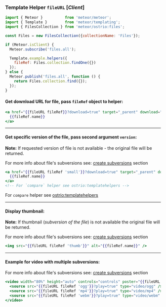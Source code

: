 ### Template Helper `fileURL` [*Client*]

```js
import { Meteor }          from 'meteor/meteor';
import { Template }        from 'meteor/templating';
import { FilesCollection } from 'meteor/ostrio:files';

const Files = new FilesCollection({collectionName: 'Files'});

if (Meteor.isClient) {
  Meteor.subscribe('files.all');

  Template.example.helpers({
    fileRef: Files.collection.findOne({})
  });
} else {
  Meteor.publish('files.all', function () {
    return Files.collection.find({});
  });
}
```

#### Get download URL for file, pass `fileRef` object to helper:

```handlebars
<a href="{{fileURL fileRef}}?download=true" target="_parent" download="{{fileRef.name}}">
  {{fileRef.name}}
</a>
```

-----

#### Get specific version of the file, pass second argument `version`:

__Note:__ If requested version of file is not available - the original file will be returned.

For more info about file's subversions see: [create subversions](https://github.com/VeliovGroup/Meteor-Files/wiki/Create-and-Manage-Subversions) section

```handlebars
<a href="{{fileURL fileRef 'small'}}?download=true" target="_parent" download="{{compare fileRef.versions.small.name '||' fileRef.name}}">
  {{fileRef.name}}
</a>
<!-- For `compare` helper see ostrio:templatehelpers -->
```

For `compare` helper see [ostrio:templatehelpers](https://atmospherejs.com/ostrio/templatehelpers)

-----

#### Display thumbnail:

__Note:__ If thumbnail (*subversion of the file*) is not available the original file will be returned.

For more info about file's subversions see: [create subversions](https://github.com/VeliovGroup/Meteor-Files/wiki/Create-and-Manage-Subversions) section

```handlebars
<img src="{{fileURL fileRef 'thumb'}}" alt="{{fileRef.name}}" />
```

-----

#### Example for video with multiple subversions:

For more info about file's subversions see: [create subversions](https://github.com/VeliovGroup/Meteor-Files/wiki/Create-and-Manage-Subversions) section

```handlebars
<video width="80%" height="auto" controls="controls" poster="{{fileURL fileRef 'videoPoster'}}">
  <source src="{{fileURL fileRef 'ogg'}}?play=true" type="video/ogg" />
  <source src="{{fileURL fileRef 'mp4'}}?play=true" type="video/mp4" />
  <source src="{{fileURL fileRef 'webm'}}?play=true" type="video/webm" />
</video>
```
